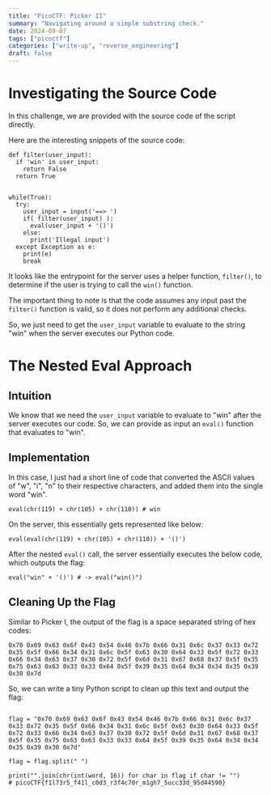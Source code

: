```yaml
---
title: "PicoCTF: Picker II"
summary: "Navigating around a simple substring check."
date: 2024-09-07
tags: ["picoctf"]
categories: ["write-up", "reverse_engineering"]
draft: false
---
```

# Investigating the Source Code
In this challenge, we are provided with the source code of the script directly.

Here are the interesting snippets of the source code:

```python3
def filter(user_input):
  if 'win' in user_input:
    return False
  return True


while(True):
  try:
    user_input = input('==> ')
    if( filter(user_input) ):
      eval(user_input + '()')
    else:
      print('Illegal input')
  except Exception as e:
    print(e)
    break

```

It looks like the entrypoint for the server uses a helper function, `filter()`, to determine if the user is trying to call the `win()` function.

The important thing to note is that the code assumes any input past the `filter()` function is valid, so it does not perform any additional checks.

So, we just need to get the `user_input` variable to evaluate to the string "win" when the server executes our Python code.

# The Nested Eval Approach
## Intuition
We know that we need the `user_input` variable to evaluate to "win" after the server executes our code. So, we can provide as input an `eval()` function that evaluates to "win".

## Implementation
In this case, I just had a short line of code that converted the ASCII values of "w", "i", "n" to their respective characters, and added them into the single word "win".

```python3
eval(chr(119) + chr(105) + chr(110)) # win
```


On the server, this essentially gets represented like below:
```python3
eval(eval(chr(119) + chr(105) + chr(110)) + '()')
```

After the nested `eval()` call, the server essentially executes the below code, which outputs the flag:
```python3
eval("win" + '()') # -> eval("win()")

```

## Cleaning Up the Flag
Similar to Picker I, the output of the flag is a space separated string of hex codes:

```
0x70 0x69 0x63 0x6f 0x43 0x54 0x46 0x7b 0x66 0x31 0x6c 0x37 0x33 0x72 0x35 0x5f 0x66 0x34 0x31 0x6c 0x5f 0x63 0x30 0x64 0x33 0x5f 0x72 0x33 0x66 0x34 0x63 0x37 0x30 0x72 0x5f 0x6d 0x31 0x67 0x68 0x37 0x5f 0x35 0x75 0x63 0x63 0x33 0x33 0x64 0x5f 0x39 0x35 0x64 0x34 0x34 0x35 0x39 0x30 0x7d
```

So, we can write a tiny Python script to clean up this text and output the flag:

```python3

flag = "0x70 0x69 0x63 0x6f 0x43 0x54 0x46 0x7b 0x66 0x31 0x6c 0x37 0x33 0x72 0x35 0x5f 0x66 0x34 0x31 0x6c 0x5f 0x63 0x30 0x64 0x33 0x5f 0x72 0x33 0x66 0x34 0x63 0x37 0x30 0x72 0x5f 0x6d 0x31 0x67 0x68 0x37 0x5f 0x35 0x75 0x63 0x63 0x33 0x33 0x64 0x5f 0x39 0x35 0x64 0x34 0x34 0x35 0x39 0x30 0x7d"

flag = flag.split(" ")

print("".join(chr(int(word, 16)) for char in flag if char != "")
# picoCTF{f1l73r5_f41l_c0d3_r3f4c70r_m1gh7_5ucc33d_95d44590}
```
